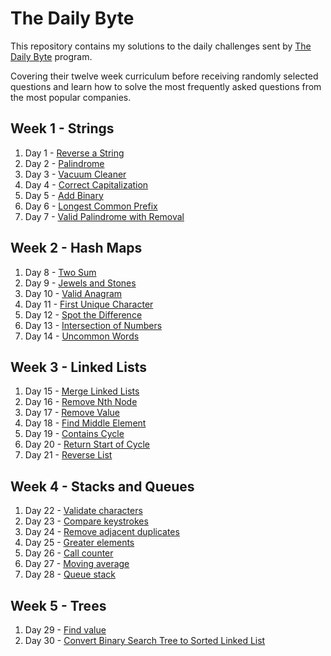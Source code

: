 # The Daily Byte

This repository contains my solutions to the daily challenges sent by [The Daily Byte](https://thedailybyte.dev/) program.

Covering their twelve week curriculum before receiving randomly selected questions and learn how to solve the most frequently asked questions from the most popular companies.

## Week 1 - Strings

1. Day 1 - [Reverse a String](https://github.com/emlez/daily-byte/blob/main/bytes/strings/reverseString.ts)
1. Day 2 - [Palindrome](https://github.com/emlez/daily-byte/blob/main/bytes/strings/palindrome.ts)
1. Day 3 - [Vacuum Cleaner](https://github.com/emlez/daily-byte/blob/main/bytes/strings/vacuumCleaner.ts)
1. Day 4 - [Correct Capitalization](https://github.com/emlez/daily-byte/blob/main/bytes/strings/correctCapitalization.ts)
1. Day 5 - [Add Binary](https://github.com/emlez/daily-byte/blob/main/bytes/strings/addBinary.ts)
1. Day 6 - [Longest Common Prefix](https://github.com/emlez/daily-byte/blob/main/bytes/strings/longestCommonPrefix.ts)
1. Day 7 - [Valid Palindrome with Removal](https://github.com/emlez/daily-byte/blob/main/bytes/strings/validPalindromeWithRemoval.ts)

## Week 2 - Hash Maps

1. Day 8 - [Two Sum](https://github.com/emlez/daily-byte/blob/main/bytes/hash_maps/twoSum.ts)
1. Day 9 - [Jewels and Stones](https://github.com/emlez/daily-byte/blob/main/bytes/hash_maps/jewelsStones.ts)
1. Day 10 - [Valid Anagram](https://github.com/emlez/daily-byte/blob/main/bytes/hash_maps/validAnagram.ts)
1. Day 11 - [First Unique Character](https://github.com/emlez/daily-byte/blob/main/bytes/hash_maps/firstUniqueCharacter.ts)
1. Day 12 - [Spot the Difference](https://github.com/emlez/daily-byte/blob/main/bytes/hash_maps/spotDifference.ts)
1. Day 13 - [Intersection of Numbers](https://github.com/emlez/daily-byte/blob/main/bytes/hash_maps/intersectionNumbers.ts)
1. Day 14 - [Uncommon Words](https://github.com/emlez/daily-byte/blob/main/bytes/hash_maps/uncommonWords.ts)

## Week 3 - Linked Lists

1. Day 15 - [Merge Linked Lists](https://github.com/emlez/daily-byte/blob/main/bytes/linked_lists/mergeLinkedLists.ts)
1. Day 16 - [Remove Nth Node](https://github.com/emlez/daily-byte/blob/main/bytes/linked_lists/removeNthNode.ts)
1. Day 17 - [Remove Value](https://github.com/emlez/daily-byte/blob/main/bytes/linked_lists/removeValue.ts)
1. Day 18 - [Find Middle Element](https://github.com/emlez/daily-byte/blob/main/bytes/linked_lists/findMiddleElement.ts)
1. Day 19 - [Contains Cycle](https://github.com/emlez/daily-byte/blob/main/bytes/linked_lists/containsCycle.ts)
1. Day 20 - [Return Start of Cycle](https://github.com/emlez/daily-byte/blob/main/bytes/linked_lists/returnStartCycle.ts)
1. Day 21 - [Reverse List](https://github.com/emlez/daily-byte/blob/main/bytes/linked_lists/reverseList.ts)

## Week 4 - Stacks and Queues

1. Day 22 - [Validate characters](https://github.com/emlez/daily-byte/blob/main/bytes/stacks_queues/validateCharacters.ts)
1. Day 23 - [Compare keystrokes](https://github.com/emlez/daily-byte/blob/main/bytes/stacks_queues/compareKeystokes.ts)
1. Day 24 - [Remove adjacent duplicates](https://github.com/emlez/daily-byte/blob/main/bytes/stacks_queues/removeAdjacentDuplicates.ts)
1. Day 25 - [Greater elements](https://github.com/emlez/daily-byte/blob/main/bytes/stacks_queues/greaterElements.ts)
1. Day 26 - [Call counter](https://github.com/emlez/daily-byte/blob/main/bytes/stacks_queues/callCounter.ts)
1. Day 27 - [Moving average](https://github.com/emlez/daily-byte/blob/main/bytes/stacks_queues/movingAverage.ts)
1. Day 28 - [Queue stack](https://github.com/emlez/daily-byte/blob/main/bytes/stacks_queues/queueStack.ts)

## Week 5 - Trees

1. Day 29 - [Find value](https://github.com/emlez/daily-byte/blob/main/bytes/trees/findValue.ts)
1. Day 30 - [Convert Binary Search Tree to Sorted Linked List](https://github.com/emlez/daily-byte/blob/main/bytes/trees/binaryTreeToList.ts)
